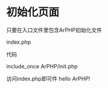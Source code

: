 # 初始化页面

只要在入口文件里包含ArPHP初始化文件 


index.php

代码

include_once ArPHP/init.php



访问index.php即可件 hello ArPHP!